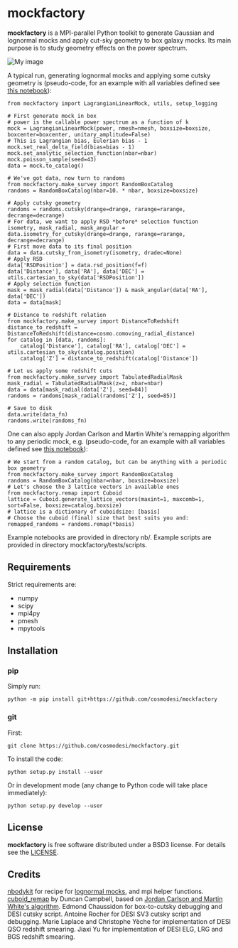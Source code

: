 # mockfactory

**mockfactory** is a MPI-parallel Python toolkit to generate Gaussian and lognormal mocks and apply cut-sky geometry to box galaxy mocks.
Its main purpose is to study geometry effects on the power spectrum.

![My image](https://github.com/echaussidon/mockfactory/blob/main/remap.png)

A typical run, generating lognormal mocks and applying some cutsky geometry is
(pseudo-code, for an example with all variables defined see [this notebook](https://github.com/cosmodesi/mockfactory/blob/main/nb/basic_examples.ipynb)):
```
from mockfactory import LagrangianLinearMock, utils, setup_logging

# First generate mock in box
# power is the callable power spectrum as a function of k
mock = LagrangianLinearMock(power, nmesh=nmesh, boxsize=boxsize, boxcenter=boxcenter, unitary_amplitude=False)
# This is Lagrangian bias, Eulerian bias - 1
mock.set_real_delta_field(bias=bias - 1)
mock.set_analytic_selection_function(nbar=nbar)
mock.poisson_sample(seed=43)
data = mock.to_catalog()

# We've got data, now turn to randoms
from mockfactory.make_survey import RandomBoxCatalog
randoms = RandomBoxCatalog(nbar=10. * nbar, boxsize=boxsize)

# Apply cutsky geometry
randoms = randoms.cutsky(drange=drange, rarange=rarange, decrange=decrange)
# For data, we want to apply RSD *before* selection function
isometry, mask_radial, mask_angular = data.isometry_for_cutsky(drange=drange, rarange=rarange, decrange=decrange)
# First move data to its final position
data = data.cutsky_from_isometry(isometry, dradec=None)
# Apply RSD
data['RSDPosition'] = data.rsd_position(f=f)
data['Distance'], data['RA'], data['DEC'] = utils.cartesian_to_sky(data['RSDPosition'])
# Apply selection function
mask = mask_radial(data['Distance']) & mask_angular(data['RA'], data['DEC'])
data = data[mask]

# Distance to redshift relation
from mockfactory.make_survey import DistanceToRedshift
distance_to_redshift = DistanceToRedshift(distance=cosmo.comoving_radial_distance)
for catalog in [data, randoms]:
    catalog['Distance'], catalog['RA'], catalog['DEC'] = utils.cartesian_to_sky(catalog.position)
    catalog['Z'] = distance_to_redshift(catalog['Distance'])

# Let us apply some redshift cuts
from mockfactory.make_survey import TabulatedRadialMask
mask_radial = TabulatedRadialMask(z=z, nbar=nbar)
data = data[mask_radial(data['Z'], seed=84)]
randoms = randoms[mask_radial(randoms['Z'], seed=85)]

# Save to disk
data.write(data_fn)
randoms.write(randoms_fn)
```

One can also apply Jordan Carlson and Martin White's remapping algorithm to any periodic mock, e.g. (pseudo-code, for an example with all variables defined see [this notebook](https://github.com/cosmodesi/mockfactory/blob/main/nb/remap_examples.ipynb)):
```
# We start from a random catalog, but can be anything with a periodic box geometry
from mockfactory.make_survey import RandomBoxCatalog
randoms = RandomBoxCatalog(nbar=nbar, boxsize=boxsize)
# Let's choose the 3 lattice vectors in available ones
from mockfactory.remap import Cuboid
lattice = Cuboid.generate_lattice_vectors(maxint=1, maxcomb=1, sort=False, boxsize=catalog.boxsize)
# lattice is a dictionary of cuboidsize: [basis]
# Choose the cuboid (final) size that best suits you and:
remapped_randoms = randoms.remap(*basis)
```

Example notebooks are provided in directory nb/.
Example scripts are provided in directory mockfactory/tests/scripts.

## Requirements

Strict requirements are:

  - numpy
  - scipy
  - mpi4py
  - pmesh
  - mpytools

## Installation

### pip

Simply run:
```
python -m pip install git+https://github.com/cosmodesi/mockfactory
```

### git

First:
```
git clone https://github.com/cosmodesi/mockfactory.git
```
To install the code:
```
python setup.py install --user
```
Or in development mode (any change to Python code will take place immediately):
```
python setup.py develop --user
```

## License

**mockfactory** is free software distributed under a BSD3 license. For details see the [LICENSE](https://github.com/cosmodesi/mockfactory/blob/main/LICENSE).

## Credits

[nbodykit](https://github.com/bccp/nbodykit) for recipe for [lognormal mocks](https://github.com/bccp/nbodykit/blob/master/nbodykit/source/catalog/lognormal.py),
and mpi helper functions.
[cuboid_remap](https://github.com/duncandc/cuboid_remap) by Duncan Campbell, based on [Jordan Carlson and Martin White's algorithm](https://arxiv.org/abs/1003.3178).
Edmond Chaussidon for box-to-cutsky debugging and DESI cutsky script.
Antoine Rocher for DESI SV3 cutsky script and debugging.
Marie Laplace and Christophe Yèche for implementation of DESI QSO redshift smearing.
Jiaxi Yu for implementation of DESI ELG, LRG and BGS redshift smearing.
